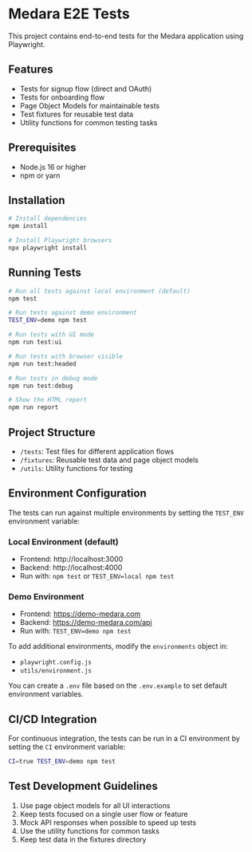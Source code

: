 # Medara E2E Tests

This project contains end-to-end tests for the Medara application using Playwright.

## Features

- Tests for signup flow (direct and OAuth)
- Tests for onboarding flow
- Page Object Models for maintainable tests
- Test fixtures for reusable test data
- Utility functions for common testing tasks

## Prerequisites

- Node.js 16 or higher
- npm or yarn

## Installation

```bash
# Install dependencies
npm install

# Install Playwright browsers
npx playwright install
```

## Running Tests

```bash
# Run all tests against local environment (default)
npm test

# Run tests against demo environment
TEST_ENV=demo npm test

# Run tests with UI mode
npm run test:ui

# Run tests with browser visible
npm run test:headed

# Run tests in debug mode
npm run test:debug

# Show the HTML report
npm run report
```

## Project Structure

- `/tests`: Test files for different application flows
- `/fixtures`: Reusable test data and page object models
- `/utils`: Utility functions for testing

## Environment Configuration

The tests can run against multiple environments by setting the `TEST_ENV` environment variable:

### Local Environment (default)
- Frontend: http://localhost:3000
- Backend: http://localhost:4000
- Run with: `npm test` or `TEST_ENV=local npm test`

### Demo Environment
- Frontend: https://demo-medara.com
- Backend: https://demo-medara.com/api
- Run with: `TEST_ENV=demo npm test`

To add additional environments, modify the `environments` object in:
- `playwright.config.js`
- `utils/environment.js`

You can create a `.env` file based on the `.env.example` to set default environment variables.

## CI/CD Integration

For continuous integration, the tests can be run in a CI environment by setting the `CI` environment variable:

```bash
CI=true TEST_ENV=demo npm test
```

## Test Development Guidelines

1. Use page object models for all UI interactions
2. Keep tests focused on a single user flow or feature
3. Mock API responses when possible to speed up tests
4. Use the utility functions for common tasks
5. Keep test data in the fixtures directory